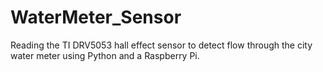 # WaterMeter_Sensor
Reading the TI DRV5053 hall effect sensor to detect flow through the city water meter using Python and a Raspberry Pi. 
